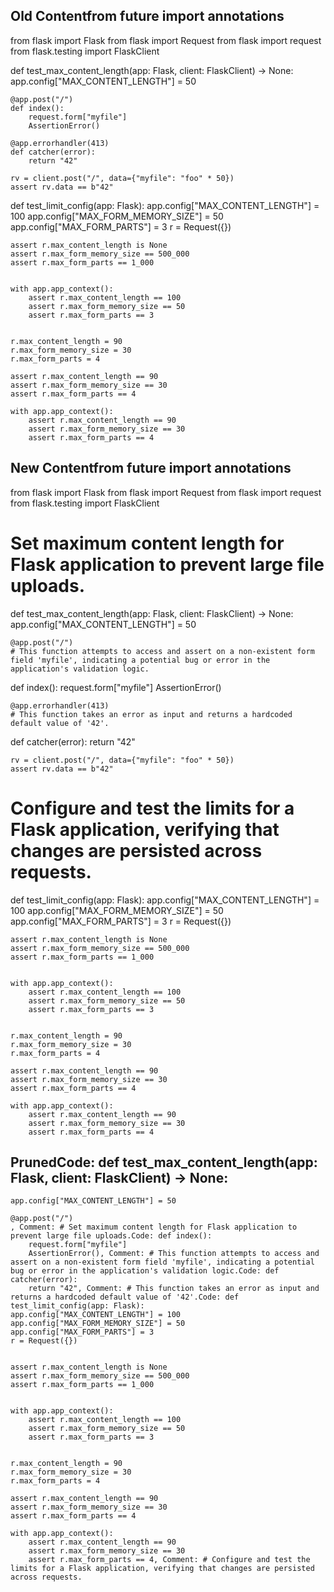 ## Old Contentfrom __future__ import annotations

from flask import Flask
from flask import Request
from flask import request
from flask.testing import FlaskClient


def test_max_content_length(app: Flask, client: FlaskClient) -> None:
    app.config["MAX_CONTENT_LENGTH"] = 50

    @app.post("/")
    def index():
        request.form["myfile"]
        AssertionError()

    @app.errorhandler(413)
    def catcher(error):
        return "42"

    rv = client.post("/", data={"myfile": "foo" * 50})
    assert rv.data == b"42"


def test_limit_config(app: Flask):
    app.config["MAX_CONTENT_LENGTH"] = 100
    app.config["MAX_FORM_MEMORY_SIZE"] = 50
    app.config["MAX_FORM_PARTS"] = 3
    r = Request({})

    
    assert r.max_content_length is None
    assert r.max_form_memory_size == 500_000
    assert r.max_form_parts == 1_000

    
    with app.app_context():
        assert r.max_content_length == 100
        assert r.max_form_memory_size == 50
        assert r.max_form_parts == 3

    
    r.max_content_length = 90
    r.max_form_memory_size = 30
    r.max_form_parts = 4

    assert r.max_content_length == 90
    assert r.max_form_memory_size == 30
    assert r.max_form_parts == 4

    with app.app_context():
        assert r.max_content_length == 90
        assert r.max_form_memory_size == 30
        assert r.max_form_parts == 4
## New Contentfrom __future__ import annotations

from flask import Flask
from flask import Request
from flask import request
from flask.testing import FlaskClient


# Set maximum content length for Flask application to prevent large file uploads.
def test_max_content_length(app: Flask, client: FlaskClient) -> None:
    app.config["MAX_CONTENT_LENGTH"] = 50

    @app.post("/")
    # This function attempts to access and assert on a non-existent form field 'myfile', indicating a potential bug or error in the application's validation logic.
def index():
        request.form["myfile"]
        AssertionError()

    @app.errorhandler(413)
    # This function takes an error as input and returns a hardcoded default value of '42'.
def catcher(error):
        return "42"

    rv = client.post("/", data={"myfile": "foo" * 50})
    assert rv.data == b"42"


# Configure and test the limits for a Flask application, verifying that changes are persisted across requests.
def test_limit_config(app: Flask):
    app.config["MAX_CONTENT_LENGTH"] = 100
    app.config["MAX_FORM_MEMORY_SIZE"] = 50
    app.config["MAX_FORM_PARTS"] = 3
    r = Request({})

    
    assert r.max_content_length is None
    assert r.max_form_memory_size == 500_000
    assert r.max_form_parts == 1_000

    
    with app.app_context():
        assert r.max_content_length == 100
        assert r.max_form_memory_size == 50
        assert r.max_form_parts == 3

    
    r.max_content_length = 90
    r.max_form_memory_size = 30
    r.max_form_parts = 4

    assert r.max_content_length == 90
    assert r.max_form_memory_size == 30
    assert r.max_form_parts == 4

    with app.app_context():
        assert r.max_content_length == 90
        assert r.max_form_memory_size == 30
        assert r.max_form_parts == 4
## PrunedCode: def test_max_content_length(app: Flask, client: FlaskClient) -> None:
    app.config["MAX_CONTENT_LENGTH"] = 50

    @app.post("/")
    , Comment: # Set maximum content length for Flask application to prevent large file uploads.Code: def index():
        request.form["myfile"]
        AssertionError(), Comment: # This function attempts to access and assert on a non-existent form field 'myfile', indicating a potential bug or error in the application's validation logic.Code: def catcher(error):
        return "42", Comment: # This function takes an error as input and returns a hardcoded default value of '42'.Code: def test_limit_config(app: Flask):
    app.config["MAX_CONTENT_LENGTH"] = 100
    app.config["MAX_FORM_MEMORY_SIZE"] = 50
    app.config["MAX_FORM_PARTS"] = 3
    r = Request({})

    
    assert r.max_content_length is None
    assert r.max_form_memory_size == 500_000
    assert r.max_form_parts == 1_000

    
    with app.app_context():
        assert r.max_content_length == 100
        assert r.max_form_memory_size == 50
        assert r.max_form_parts == 3

    
    r.max_content_length = 90
    r.max_form_memory_size = 30
    r.max_form_parts = 4

    assert r.max_content_length == 90
    assert r.max_form_memory_size == 30
    assert r.max_form_parts == 4

    with app.app_context():
        assert r.max_content_length == 90
        assert r.max_form_memory_size == 30
        assert r.max_form_parts == 4, Comment: # Configure and test the limits for a Flask application, verifying that changes are persisted across requests.